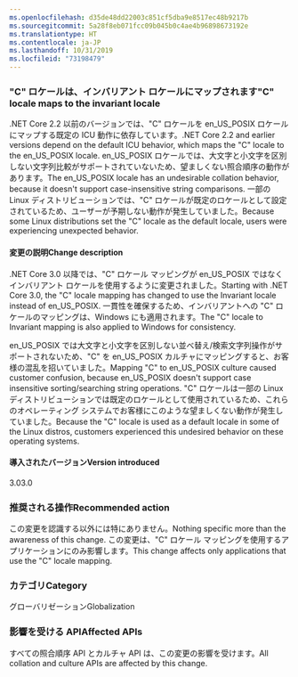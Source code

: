 ```yaml
---
ms.openlocfilehash: d35de48dd22003c851cf5dba9e8517ec48b9217b
ms.sourcegitcommit: 5a28f8eb071fcc09b045b0c4ae4b96898673192e
ms.translationtype: HT
ms.contentlocale: ja-JP
ms.lasthandoff: 10/31/2019
ms.locfileid: "73198479"
---
```

### <a name="c-locale-maps-to-the-invariant-locale"></a><span data-ttu-id="d40d5-101">"C" ロケールは、インバリアント ロケールにマップされます</span><span class="sxs-lookup"><span data-stu-id="d40d5-101">"C" locale maps to the invariant locale</span></span>

<span data-ttu-id="d40d5-102">.NET Core 2.2 以前のバージョンでは、"C" ロケールを en_US_POSIX ロケールにマップする既定の ICU 動作に依存しています。</span><span class="sxs-lookup"><span data-stu-id="d40d5-102">.NET Core 2.2 and earlier versions depend on the default ICU behavior, which maps the "C" locale to the en_US_POSIX locale.</span></span> <span data-ttu-id="d40d5-103">en_US_POSIX ロケールでは、大文字と小文字を区別しない文字列比較がサポートされていないため、望ましくない照合順序の動作があります。</span><span class="sxs-lookup"><span data-stu-id="d40d5-103">The en_US_POSIX locale has an undesirable collation behavior, because it doesn't support case-insensitive string comparisons.</span></span> <span data-ttu-id="d40d5-104">一部の Linux ディストリビューションでは、"C" ロケールが既定のロケールとして設定されているため、ユーザーが予期しない動作が発生していました。</span><span class="sxs-lookup"><span data-stu-id="d40d5-104">Because some Linux distributions set the "C" locale as the default locale, users were experiencing unexpected behavior.</span></span>

#### <a name="change-description"></a><span data-ttu-id="d40d5-105">変更の説明</span><span class="sxs-lookup"><span data-stu-id="d40d5-105">Change description</span></span>

<span data-ttu-id="d40d5-106">.NET Core 3.0 以降では、"C" ロケール マッピングが en_US_POSIX ではなくインバリアント ロケールを使用するように変更されました。</span><span class="sxs-lookup"><span data-stu-id="d40d5-106">Starting with .NET Core 3.0, the "C" locale mapping has changed to use the Invariant locale instead of en_US_POSIX.</span></span> <span data-ttu-id="d40d5-107">一貫性を確保するため、インバリアントへの "C" ロケールのマッピングは、Windows にも適用されます。</span><span class="sxs-lookup"><span data-stu-id="d40d5-107">The "C" locale to Invariant mapping is also applied to Windows for consistency.</span></span>

<span data-ttu-id="d40d5-108">en_US_POSIX では大文字と小文字を区別しない並べ替え/検索文字列操作がサポートされないため、"C" を en_US_POSIX カルチャにマッピングすると、お客様の混乱を招いていました。</span><span class="sxs-lookup"><span data-stu-id="d40d5-108">Mapping "C" to en_US_POSIX culture caused customer confusion, because en_US_POSIX doesn't support case insensitive sorting/searching string operations.</span></span> <span data-ttu-id="d40d5-109">"C" ロケールは一部の Linux ディストリビューションでは既定のロケールとして使用されているため、これらのオペレーティング システムでお客様にこのような望ましくない動作が発生していました。</span><span class="sxs-lookup"><span data-stu-id="d40d5-109">Because the "C" locale is used as a default locale in some of the Linux distros, customers experienced this undesired behavior on these operating systems.</span></span>

#### <a name="version-introduced"></a><span data-ttu-id="d40d5-110">導入されたバージョン</span><span class="sxs-lookup"><span data-stu-id="d40d5-110">Version introduced</span></span>

<span data-ttu-id="d40d5-111">3.0</span><span class="sxs-lookup"><span data-stu-id="d40d5-111">3.0</span></span>

### <a name="recommended-action"></a><span data-ttu-id="d40d5-112">推奨される操作</span><span class="sxs-lookup"><span data-stu-id="d40d5-112">Recommended action</span></span>

<span data-ttu-id="d40d5-113">この変更を認識する以外には特にありません。</span><span class="sxs-lookup"><span data-stu-id="d40d5-113">Nothing specific more than the awareness of this change.</span></span> <span data-ttu-id="d40d5-114">この変更は、"C" ロケール マッピングを使用するアプリケーションにのみ影響します。</span><span class="sxs-lookup"><span data-stu-id="d40d5-114">This change affects only applications that use the "C" locale mapping.</span></span>

### <a name="category"></a><span data-ttu-id="d40d5-115">カテゴリ</span><span class="sxs-lookup"><span data-stu-id="d40d5-115">Category</span></span>

<span data-ttu-id="d40d5-116">グローバリゼーション</span><span class="sxs-lookup"><span data-stu-id="d40d5-116">Globalization</span></span>

### <a name="affected-apis"></a><span data-ttu-id="d40d5-117">影響を受ける API</span><span class="sxs-lookup"><span data-stu-id="d40d5-117">Affected APIs</span></span>

<span data-ttu-id="d40d5-118">すべての照合順序 API とカルチャ API は、この変更の影響を受けます。</span><span class="sxs-lookup"><span data-stu-id="d40d5-118">All collation and culture APIs are affected by this change.</span></span>

<!--

-->
